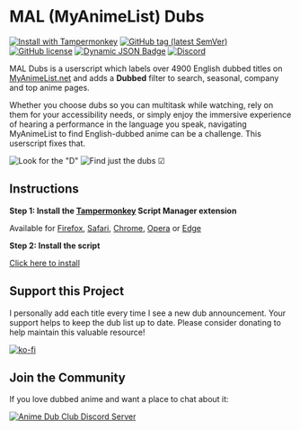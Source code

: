 # MAL (MyAnimeList) Dubs
[![Install with Tampermonkey](https://img.shields.io/badge/Install%20directly%20with-Tampermonkey-00485b?logo=tampermonkey)](https://raw.githubusercontent.com/MAL-Dubs/MAL-Dubs/main/mal-dubs.user.js)
[![GitHub tag (latest SemVer)](https://img.shields.io/github/v/tag/MAL-Dubs/MAL-Dubs?label=Version)](#mal-myanimelist-dubs)
[![GitHub license](https://img.shields.io/github/license/mal-dubs/mal-dubs)](https://github.com/MAL-Dubs/MAL-Dubs/blob/main/LICENSE)
[![Dynamic JSON Badge](https://img.shields.io/badge/dynamic/json?url=https%3A%2F%2Fraw.githubusercontent.com%2FMAL-Dubs%2FMAL-Dubs%2Fmain%2Fdata%2FdubInfo.json&query=%24.dubbed.length&logo=myanimelist&label=Dub%20Count&color=2e51a2)](#mal-myanimelist-dubs)
[![Discord](https://img.shields.io/discord/850163973080743967?color=5865F2&logo=discord&logoColor=white&label=Discord)](https://discord.gg/wMfD2RM7Vt)

MAL Dubs is a userscript which labels over 4900 English dubbed titles on [MyAnimeList.net](https://myanimelist.net/) and adds a **Dubbed** filter to search, seasonal, company and top anime pages.

Whether you choose dubs so you can multitask while watching, rely on them for your accessibility needs, or simply enjoy the immersive experience of hearing a performance in the language you speak, navigating MyAnimeList to find English-dubbed anime can be a challenge. This userscript fixes that.

![Look for the "D"](https://raw.githubusercontent.com/MAL-Dubs/MAL-Dubs/main/images/labels.png)
![Find just the dubs ☑](https://raw.githubusercontent.com/MAL-Dubs/MAL-Dubs/main/images/filter.png)

## Instructions

**Step 1: Install the [Tampermonkey](https://www.tampermonkey.net/) Script Manager extension**

Available for [Firefox](https://addons.mozilla.org/en-US/firefox/addon/tampermonkey/), [Safari](https://apps.apple.com/app/apple-store/id1482490089), [Chrome](https://chrome.google.com/webstore/detail/dhdgffkkebhmkfjojejmpbldmpobfkfo), [Opera](https://addons.opera.com/en/extensions/details/tampermonkey-beta/) or [Edge](https://microsoftedge.microsoft.com/addons/detail/iikmkjmpaadaobahmlepeloendndfphd)

**Step 2: Install the script**

[Click here to install](https://raw.githubusercontent.com/MAL-Dubs/MAL-Dubs/main/mal-dubs.user.js)

## Support this Project

I personally add each title every time I see a new dub announcement. Your support helps to keep the dub list up to date. Please consider donating to help maintain this valuable resource!

[![ko-fi](https://ko-fi.com/img/githubbutton_sm.svg)](https://ko-fi.com/Y8Y21HXGO)

## Join the Community

If you love dubbed anime and want a place to chat about it:

[![Anime Dub Club Discord Server](https://raw.githubusercontent.com/MAL-Dubs/MAL-Dubs/main/images/discord.svg)](https://discord.gg/wMfD2RM7Vt)
